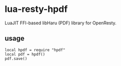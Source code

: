 lua-resty-hpdf
==============
LuaJIT FFI-based libHaru (PDF) library for OpenResty.

usage
--------------
    local hpdf = require "hpdf"
    local pdf = hpdf()
    pdf.save()

